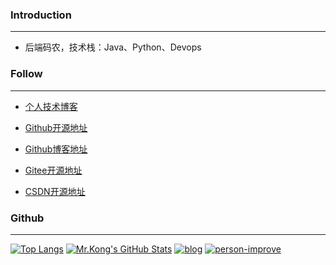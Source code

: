 ### Introduction

---

- 后端码农，技术栈：Java、Python、Devops

### Follow

---

- [个人技术博客](http://blog.focusprogram.top)

- [Github开源地址](https://github.com/FocusProgram) 

- [Github博客地址](https://focusprogram.github.io)

- [Gitee开源地址](https://gitee.com/FocusProgram) 

- [CSDN开源地址](https://blog.csdn.net/qq_41112063) 

### Github

---

[![Top Langs](https://github-readme-stats.vercel.app/api/top-langs/?username=FocusProgram&layout=compact&theme=dark)](https://github.com/FocusProgram)
[![Mr.Kong's GitHub Stats](https://github-readme-stats.vercel.app/api?username=FocusProgram&theme=dark&show_icons=true)](https://github.com/FocusProgram) 
[![blog](https://github-readme-stats.vercel.app/api/pin/?username=FocusProgram&repo=focusprogram.github.io&show_owner=true&theme=dark)](https://github.com/FocusProgram/focusprogram.github.io)
[![person-improve](https://github-readme-stats.vercel.app/api/pin/?username=FocusProgram&repo=person-improve&show_owner=true&theme=dark)](https://github.com/FocusProgram/person-improve)
